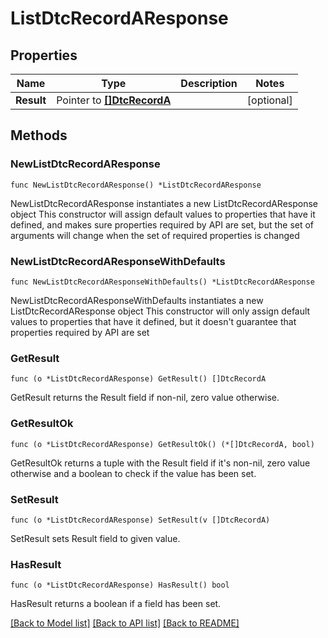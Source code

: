 # ListDtcRecordAResponse

## Properties

Name | Type | Description | Notes
------------ | ------------- | ------------- | -------------
**Result** | Pointer to [**[]DtcRecordA**](DtcRecordA.md) |  | [optional] 

## Methods

### NewListDtcRecordAResponse

`func NewListDtcRecordAResponse() *ListDtcRecordAResponse`

NewListDtcRecordAResponse instantiates a new ListDtcRecordAResponse object
This constructor will assign default values to properties that have it defined,
and makes sure properties required by API are set, but the set of arguments
will change when the set of required properties is changed

### NewListDtcRecordAResponseWithDefaults

`func NewListDtcRecordAResponseWithDefaults() *ListDtcRecordAResponse`

NewListDtcRecordAResponseWithDefaults instantiates a new ListDtcRecordAResponse object
This constructor will only assign default values to properties that have it defined,
but it doesn't guarantee that properties required by API are set

### GetResult

`func (o *ListDtcRecordAResponse) GetResult() []DtcRecordA`

GetResult returns the Result field if non-nil, zero value otherwise.

### GetResultOk

`func (o *ListDtcRecordAResponse) GetResultOk() (*[]DtcRecordA, bool)`

GetResultOk returns a tuple with the Result field if it's non-nil, zero value otherwise
and a boolean to check if the value has been set.

### SetResult

`func (o *ListDtcRecordAResponse) SetResult(v []DtcRecordA)`

SetResult sets Result field to given value.

### HasResult

`func (o *ListDtcRecordAResponse) HasResult() bool`

HasResult returns a boolean if a field has been set.


[[Back to Model list]](../README.md#documentation-for-models) [[Back to API list]](../README.md#documentation-for-api-endpoints) [[Back to README]](../README.md)


